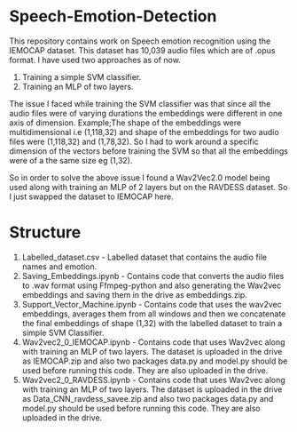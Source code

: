# Speech-Emotion-Detection
This repository contains work on Speech emotion recognition using the IEMOCAP dataset. This dataset has 10,039 audio files which are of .opus format. I have used two approaches as of now.
1) Training a simple SVM classifier.
2) Training an MLP of two layers.

The issue I faced while training the SVM classifier was that since all the audio files were of varying durations the embeddings were different in one axis of dimension. Example;The shape of the embeddings were multidimensional i.e (1,118,32) and shape of the embeddings for two audio files were (1,118,32) and (1,78,32). So I had to work around a specific dimension of the vectors before training the SVM so that all the embeddings were of a the same size eg (1,32).

So in order to solve the above issue I found a Wav2Vec2.0 model being used along with training an MLP of 2 layers but on the RAVDESS dataset. So I just swapped the dataset to IEMOCAP here.

# Structure
1) Labelled_dataset.csv - Labelled dataset that contains the audio file names and emotion.
2) Saving_Embeddings.ipynb - Contains code that converts the audio files to .wav format using Ffmpeg-python and also generating the Wav2vec embeddings and saving them in the drive as embeddings.zip.
3) Support_Vector_Machine.ipynb - Contains code that uses the wav2vec embeddings, averages them from all windows and then we concatenate the final embeddings of shape (1,32) with the labelled dataset to train a simple SVM Classifier. 
4) Wav2vec2_0_IEMOCAP.ipynb - Contains code that uses Wav2vec along with training an MLP of two layers. The dataset is uploaded in the drive as IEMOCAP.zip and also two packages data.py and model.py should be used before running this code. They are also uploaded in the drive.
5) Wav2vec2_0_RAVDESS.ipynb - Contains code that uses Wav2vec along with training an MLP of two layers. The dataset is uploaded in the drive as Data_CNN_ravdess_savee.zip and also two packages data.py and model.py should be used before running this code. They are also uploaded in the drive.
